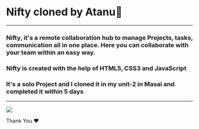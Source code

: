 # Nifty cloned by Atanu🙂
---
### Nifty, it's a remote collaboration hub to manage Projects, tasks, communication all in one place. Here you can collaborate with your team within an easy way.
### Nifty is created with the help of HTML5, CSS3 and JavaScript
### It's a solo Project and I cloned it in my unit-2 in Masai and completed it within 5 days
---
<img src="https://user-images.githubusercontent.com/94675329/212766385-81cad39c-a83e-4a08-87de-5a539e12ef8d.png" />

Thank You ♥
